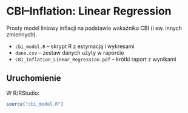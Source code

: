 # CBI–Inflation: Linear Regression

Prosty model liniowy inflacji na podstawie wskaźnika CBI (i ew. innych zmiennych).
- `cbi_model.R` – skrypt R z estymacją i wykresami  
- `dane.csv` – zestaw danych użyty w raporcie  
- `CBI_Inflation_Linear_Regression.pdf` – krótki raport z wynikami

## Uruchomienie
W R/RStudio:
```r
source("cbi_model.R")
